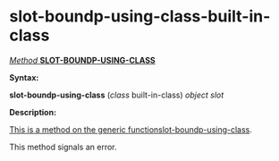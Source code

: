 slot-boundp-using-class-built-in-class
======================================

[*Method* **SLOT-BOUNDP-USING-CLASS**]()

**Syntax:**

**slot-boundp-using-class** (*class* built-in-class) *object* *slot*

**Description:**

[This is a method on the generic function]()[slot-boundp-using-class](slot-boundp-using-class.md).

This method signals an error.
